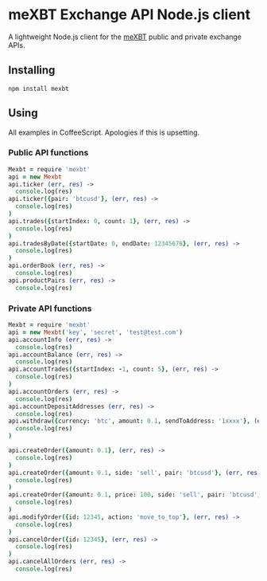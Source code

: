 # meXBT Exchange API Node.js client

A lightweight Node.js client for the [meXBT](https://mexbt.com)  public and private exchange APIs.

## Installing

```
npm install mexbt
```

## Using

All examples in CoffeeScript. Apologies if this is upsetting.

### Public API functions

```coffeescript
Mexbt = require 'mexbt'
api = new Mexbt
api.ticker (err, res) ->
  console.log(res)
api.ticker({pair: 'btcusd'}, (err, res) ->
  console.log(res)
)
api.trades({startIndex: 0, count: 1}, (err, res) ->
  console.log(res)
)
api.tradesByDate({startDate: 0, endDate: 12345678}, (err, res) ->
  console.log(res)
)
api.orderBook (err, res) ->
  console.log(res)
api.productPairs (err, res) ->
  console.log(res)
```

### Private API functions

```coffeescript
Mexbt = require 'mexbt'
api = new Mexbt('key', 'secret', 'test@test.com')
api.accountInfo (err, res) ->
  console.log(res)
api.accountBalance (err, res) ->
  console.log(res)  
api.accountTrades({startIndex: -1, count: 5}, (err, res) ->
  console.log(res)
)
api.accountOrders (err, res) ->
  console.log(res)
api.accountDepositAddresses (err, res) ->
  console.log(res)
api.withdraw({currency: 'btc', amount: 0.1, sendToAddress: '1xxxx'}, (err, res) ->
  console.log(res)
)

api.createOrder({amount: 0.1}, (err, res) ->
  console.log(res)
)
api.createOrder({amount: 0.1, side: 'sell', pair: 'btcusd'}, (err, res) ->
  console.log(res)
)
api.createOrder({amount: 0.1, price: 100, side: 'sell', pair: 'btcusd', type: 'limit'}, (err, res) ->
  console.log(res)
)
api.modifyOrder({id: 12345, action: 'move_to_top'}, (err, res) ->
  console.log(res)
)
api.cancelOrder({id: 12345}, (err, res) ->
  console.log(res)
)
api.cancelAllOrders (err, res) ->
  console.log(res)
```
